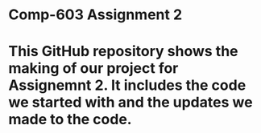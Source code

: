 # Comp-603 Assignment 2
# This GitHub repository shows the making of our project for Assignemnt 2. It includes the code we started with and the updates we made to the code.
